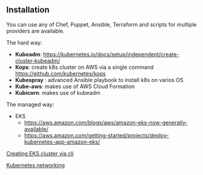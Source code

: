 ## Installation

You can use any of Chef, Puppet, Ansible, Terraform and scripts for multiple providers are available.

The hard way:
* **Kubeadm**: https://kubernetes.io/docs/setup/independent/create-cluster-kubeadm/
* **Kops**: create k8s cluster on AWS via a single command https://github.com/kubernetes/kops
* **Kubespray** : advanced Ansible playbook to install k8s on varios OS
* **Kube-aws**: makes use of AWS Cloud Formation
* **Kubicorn**: makes use of kubeadm

The managed way:
* EKS
    * https://aws.amazon.com/blogs/aws/amazon-eks-now-generally-available/
    * https://aws.amazon.com/getting-started/projects/deploy-kubernetes-app-amazon-eks/

[Creating EKS cluster via cli](./eks/eks.md)

[Kubernetes networking](./networking.md)